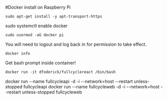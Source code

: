 #Docker install on Raspberry Pi
```
sudo apt-get install -y apt-transport-https
```
sudo systemctl enable docker
```
sudo usermod -aG docker pi
```
You will need to logout and log back in for permission to take effect.

```
docker info
```

Get bash prompt inside container!
```
docker run -it dfoderick/fullcyclereact /bin/bash
```
docker run --name fullcycleapi -d -i --network=host --restart unless-stopped fullcycleapi
docker run --name fullcycleweb -d -i  --network=host --restart unless-stopped fullcycleweb
